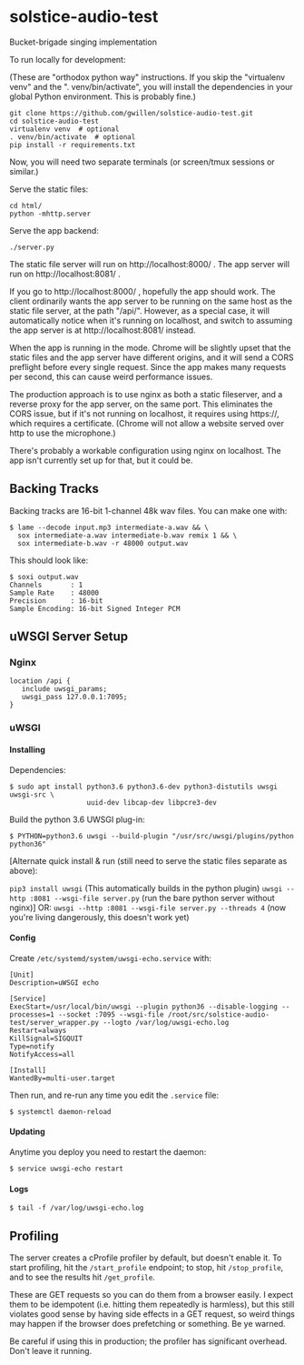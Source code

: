 # solstice-audio-test

Bucket-brigade singing implementation

To run locally for development:

(These are "orthodox python way" instructions. If you skip the "virtualenv venv" and the ". venv/bin/activate", you will install the dependencies in your global Python environment. This is probably fine.)
```
git clone https://github.com/gwillen/solstice-audio-test.git
cd solstice-audio-test
virtualenv venv  # optional
. venv/bin/activate  # optional
pip install -r requirements.txt
```

Now, you will need two separate terminals (or screen/tmux sessions or similar.)

Serve the static files:
```
cd html/
python -mhttp.server
```

Serve the app backend:
```
./server.py
```

The static file server will run on http://localhost:8000/ . The app server will run on http://localhost:8081/ .

If you go to http://localhost:8000/ , hopefully the app should work. The client ordinarily wants the app server to be running on the same host as the static file server, at the path "/api/". However, as a special case, it will automatically notice when it's running on localhost, and switch to assuming the app server is at http://localhost:8081/ instead.

When the app is running in the mode. Chrome will be slightly upset that the static files and the app server have different origins, and it will send a CORS preflight before every single request. Since the app makes many requests per second, this can cause weird performance issues.

The production approach is to use nginx as both a static fileserver, and a reverse proxy for the app server, on the same port. This eliminates the CORS issue, but if it's not running on localhost, it requires using https://, which requires a certificate. (Chrome will not allow a website served over http to use the microphone.)

There's probably a workable configuration using nginx on localhost. The app isn't currently set up for that, but it could be.

## Backing Tracks

Backing tracks are 16-bit 1-channel 48k wav files.  You can make one with:

    $ lame --decode input.mp3 intermediate-a.wav && \
      sox intermediate-a.wav intermediate-b.wav remix 1 && \
      sox intermediate-b.wav -r 48000 output.wav

This should look like:

    $ soxi output.wav
    Channels       : 1
    Sample Rate    : 48000
    Precision      : 16-bit
    Sample Encoding: 16-bit Signed Integer PCM

## uWSGI Server Setup

### Nginx

```
location /api {
   include uwsgi_params;
   uwsgi_pass 127.0.0.1:7095;
}
```

### uWSGI

#### Installing

Dependencies:

```
$ sudo apt install python3.6 python3.6-dev python3-distutils uwsgi uwsgi-src \
                   uuid-dev libcap-dev libpcre3-dev
```

Build the python 3.6 UWSGI plug-in:

```
$ PYTHON=python3.6 uwsgi --build-plugin "/usr/src/uwsgi/plugins/python python36"
```

[Alternate quick install & run (still need to serve the static files separate as above):

`pip3 install uwsgi`  (This automatically builds in the python plugin)
`uwsgi --http :8081 --wsgi-file server.py`  (run the bare python server without nginx)]
OR: `uwsgi --http :8081 --wsgi-file server.py --threads 4`  (now you're living dangerously, this doesn't work yet)

#### Config

Create `/etc/systemd/system/uwsgi-echo.service` with:

```
[Unit]
Description=uWSGI echo

[Service]
ExecStart=/usr/local/bin/uwsgi --plugin python36 --disable-logging --processes=1 --socket :7095 --wsgi-file /root/src/solstice-audio-test/server_wrapper.py --logto /var/log/uwsgi-echo.log
Restart=always
KillSignal=SIGQUIT
Type=notify
NotifyAccess=all

[Install]
WantedBy=multi-user.target
```

Then run, and re-run any time you edit the `.service` file:

```
$ systemctl daemon-reload
```

#### Updating

Anytime you deploy you need to restart the daemon:

```
$ service uwsgi-echo restart
```

#### Logs

```
$ tail -f /var/log/uwsgi-echo.log
```

## Profiling

The server creates a cProfile profiler by default, but doesn't enable it. To start profiling, hit the `/start_profile` endpoint; to stop, hit `/stop_profile`, and to see the results hit `/get_profile`.

These are GET requests so you can do them from a browser easily. I expect them to be idempotent (i.e. hitting them repeatedly is harmless), but this still violates good sense by having side effects in a GET request, so weird things may happen if the browser does prefetching or something. Be ye warned.

Be careful if using this in production; the profiler has significant overhead. Don't leave it running.
